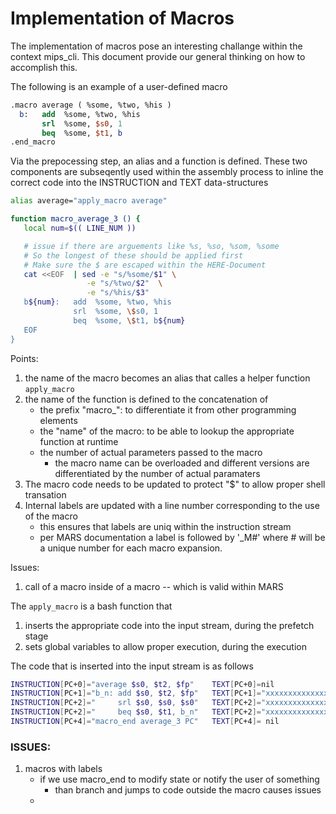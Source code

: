 # Implementation of Macros

The implementation of macros pose an interesting challange within the context mips_cli.
This document provide our general thinking on how to accomplish this.

The following is an example of a user-defined macro

  ```mips
  .macro average ( %some, %two, %his )
    b:   add  %some, %two, %his
         srl  %some, $s0, 1
         beq  %some, $t1, b
  .end_macro
  ```

Via the prepocessing step, an alias and a function is defined.  These two components are subseqently
used within the assembly process to inline the correct code into the INSTRUCTION and TEXT data-structures

   ```bash
   alias average="apply_macro average"

   function macro_average_3 () { 
      local num=$(( LINE_NUM ))

      # issue if there are arguements like %s, %so, %som, %some
      # So the longest of these should be applied first
      # Make sure the $ are escaped within the HERE-Document
      cat <<EOF  | sed -e "s/%some/$1" \
                    -e "s/%two/$2"  \
                    -e "s/%his/$3"  
      b${num}:   add  %some, %two, %his
                 srl  %some, \$s0, 1
                 beq  %some, \$t1, b${num}
      EOF
   }
   ```
Points:
  1. the name of the macro becomes an alias that calles a helper function `apply_macro`
  1. the name of the function is defined to the concatenation of
     - the prefix "macro_": to differentiate it from other programming elements
     - the "name" of the macro: to be able to lookup the appropriate function at runtime
     - the number of actual parameters passed to the macro
       * the macro name can be overloaded and different versions are differentiated by the number of actual paramaters
  1. The macro code needs to be updated to protect "$" to allow proper shell transation
  1. Internal labels are updated with a line number corresponding to the use of the macro
     - this ensures that labels are uniq within the instruction stream
     - per MARS documentation a label is followed by '\_M#' where # will be a unique number for each macro expansion.

Issues:
  1. call of a macro inside of a macro -- which is valid within MARS

The `apply_macro` is a bash function that
  1. inserts the appropriate code into the input stream, during the prefetch stage
  1. sets global variables to allow proper execution, during the execution

The code that is inserted into the input stream is as follows

  ```bash
  INSTRUCTION[PC+0]="average $s0, $t2, $fp"    TEXT[PC+0]=nil
  INSTRUCTION[PC+1]="b_n: add $s0, $t2, $fp"   TEXT[PC+1]="xxxxxxxxxxxxxxxxxxxxxxxxxxxxxxxx"
  INSTRUCTION[PC+2]="     srl $s0, $s0, $s0"   TEXT[PC+2]="xxxxxxxxxxxxxxxxxxxxxxxxxxxxxxxx"
  INSTRUCTION[PC+2]="     beq $s0, $t1, b_n"   TEXT[PC+2]="xxxxxxxxxxxxxxxxxxxxxxxxxxxxxxxx"
  INSTRUCTION[PC+4]="macro_end average_3 PC"   TEXT[PC+4]= nil
  ```


### ISSUES:
  1. macros with labels
     - if we use macro_end to modify state or notify the user of something
       - than branch and jumps to code outside the macro causes issues
     - 